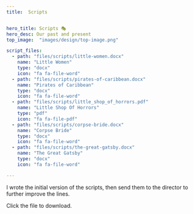 ```yaml
---
title:  Scripts


hero_title: Scripts 🎭
hero_desc: Our past and present
top_image:  "images/design/top-image.png"

script_files: 
  - path: "files/scripts/little-women.docx"
    name: "Little Women"
    type: "docx"
    icon: "fa fa-file-word"
  - path: "files/scripts/pirates-of-caribbean.docx"
    name: "Pirates of Caribbean"
    type: "docx"
    icon: "fa fa-file-word"
  - path: "files/scripts/little_shop_of_horrors.pdf"
    name: "Little Shop Of Horrors"
    type: "pdf"
    icon: "fa fa-file-pdf"
  - path: "files/scripts/corpse-bride.docx"
    name: "Corpse Bride"
    type: "docx"
    icon: "fa fa-file-word"
  - path: "files/scripts/the-great-gatsby.docx"
    name: "The Great Gatsby"
    type: "docx"
    icon: "fa fa-file-word"

---
```


 
I wrote the initial version of the scripts, then send them to the director to further improve the lines.

Click the file to download.
